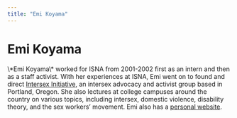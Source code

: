 ```yaml
---
title: "Emi Koyama"
---
```


# Emi Koyama

<p>\*Emi Koyama\* worked for <span class="caps">ISNA</span> from 2001-2002 first as an intern and then as a staff activist. With her experiences at <span class="caps">ISNA</span>, Emi went on to found and direct <a href="http://www.ipdx.org/">Intersex Initiative</a>, an intersex advocacy and activist group based in Portland, Oregon. She also lectures at college campuses around the country on various topics, including intersex, domestic violence, disability theory, and the sex workers&#8217; movement. Emi also has a <a href="http://eminism.org/">personal website</a>.</p>